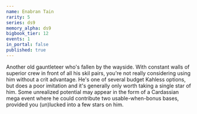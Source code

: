 ```yaml
---
name: Enabran Tain
rarity: 5
series: ds9
memory_alpha: ds9
bigbook_tier: 12
events: 1
in_portal: false
published: true
---
```


Another old gauntleteer who's fallen by the wayside. With constant walls of superior crew in front of all his skil pairs, you're not really considering using him without a crit advantage. He's one of several budget Kahless options, but does a poor imitation and it's generally only worth taking a single star of him. Some unrealized potential may appear in the form of a Cardassian mega event where he could contribute two usable-when-bonus bases, provided you (un)lucked into a few stars on him.
